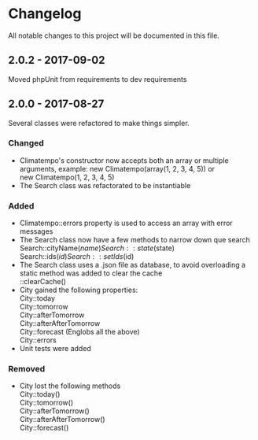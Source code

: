 # Changelog
All notable changes to this project will be documented in this file.

## 2.0.2 - 2017-09-02

Moved phpUnit from requirements to dev requirements

## 2.0.0 - 2017-08-27

Several classes were refactored to make things simpler.

### Changed
- Climatempo's constructor now accepts both an array or multiple arguments, example:
new Climatempo(array(1, 2, 3, 4, 5)) or  
new Climatempo(1, 2, 3, 4, 5)
- The Search class was refactorated to be instantiable

### Added
- Climatempo::errors property is used to access an array with error messages
- The Search class now have a few methods to narrow down que search
Search::cityName($name)  
Search::state($state)  
Search::ids($id) 
Search::setIds($id) 
- The Search class uses a .json file as database, to avoid overloading a static method was added to clear the cache  
::clearCache()
- City gained the following properties:  
City::today  
City::tomorrow  
City::afterTomorrow  
City::afterAfterTomorrow  
City::forecast (Englobs all the above)  
City::errors
- Unit tests were added

### Removed
- City lost the following methods  
City::today()  
City::tomorrow()  
City::afterTomorrow()  
City::afterAfterTomorrow()  
City::forecast()  


